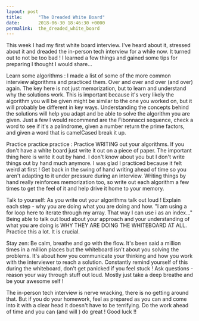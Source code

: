 ```yaml
---
layout: post
title:      "The Dreaded White Board"
date:       2018-06-30 18:46:30 +0000
permalink:  the_dreaded_white_board
---
```



This week I had my first white board interview. I've heard about it, stressed about it and dreaded the in-person tech  interview for a while now. It turned out to not be too bad ! I learned a few things and gained some tips for preparing I thought I would share...

Learn some algorithms :
I made a list of some of the more common interview algorithms and practiced them. Over and over and over (and over) again. The key here is not just memorization, but to learn and understand why the solutions work. This is important because it's very likely the algorithm you will be given might be similar to the one you worked on, but it will probably be different in key ways. Understanding the concepts behind the solutions will help you adapt and be able to solve the algorithm you are given.  Just a few I would recommend are the Fibonnacci sequence, check a word to see if it's a palindrome, given a number return the prime factors, and given a word that is camelCased break it up. 

Practice practice practice : 
Practice WRITING out your algorithms. If you don't have a white board just write it out on a piece of paper. The important thing here is write it out by hand. I don't know about you but I don't write things out by hand much anymore. I was glad I practiced because it felt weird at first ! Get back in the swing of hand writing ahead of time so you aren't adapting to it under pressure during an interview. Writing things by hand really reinforces memorization too, so write out each algorithm a few times to get the feel of it and help drive it home to your memory.

Talk to yourself:
As you write out your algorithms talk out loud ! Explain each step - why you are doing what you are doing and how. "I am using a for loop here to iterate through my array. That way I can use i as an index..." Being able to talk out loud about your approach and your understanding of what you are doing is WHY THEY ARE DOING THE WHITEBOARD AT ALL. Practice this a lot. It is crucial.

Stay zen:
Be calm, breathe and go with the flow. It's been said a million times in a million places but the whiteboard isn't about you solving the problems. It's about how you communicate your thinking and how you work with the interviewer to reach a solution. Constantly remind yourself of this during the whiteboard, don't get panicked if you feel stuck ! Ask questions - reason your way through stuff out loud. Mostly just take a deep breathe and be your awesome self !

The in-person tech interview is nerve wracking, there is no getting around that.  But if you do your homework, feel as prepared as you can and come into it with a clear head it doesn't have to be terrifying. Do the work ahead of time and you can (and will ) do great ! Good luck !!


